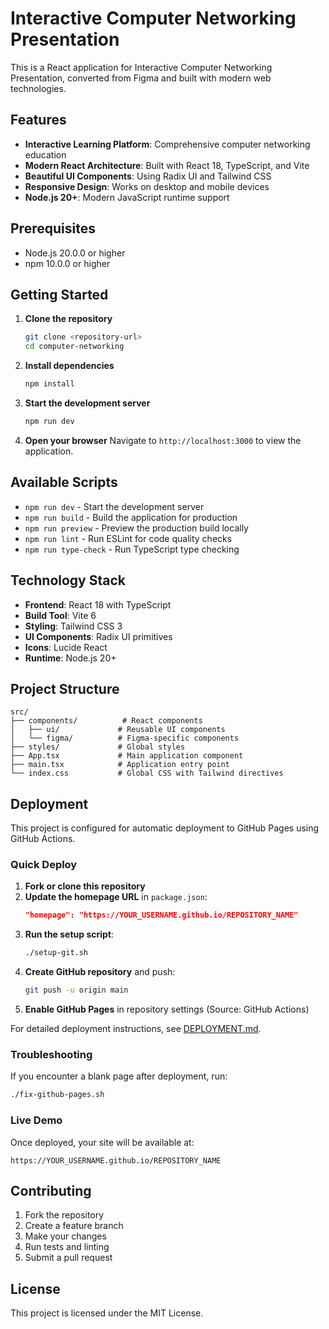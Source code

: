 # Interactive Computer Networking Presentation

This is a React application for Interactive Computer Networking Presentation, converted from Figma and built with modern web technologies.

## Features

- **Interactive Learning Platform**: Comprehensive computer networking education
- **Modern React Architecture**: Built with React 18, TypeScript, and Vite
- **Beautiful UI Components**: Using Radix UI and Tailwind CSS
- **Responsive Design**: Works on desktop and mobile devices
- **Node.js 20+**: Modern JavaScript runtime support

## Prerequisites

- Node.js 20.0.0 or higher
- npm 10.0.0 or higher

## Getting Started

1. **Clone the repository**

   ```bash
   git clone <repository-url>
   cd computer-networking
   ```

2. **Install dependencies**

   ```bash
   npm install
   ```

3. **Start the development server**

   ```bash
   npm run dev
   ```

4. **Open your browser**
   Navigate to `http://localhost:3000` to view the application.

## Available Scripts

- `npm run dev` - Start the development server
- `npm run build` - Build the application for production
- `npm run preview` - Preview the production build locally
- `npm run lint` - Run ESLint for code quality checks
- `npm run type-check` - Run TypeScript type checking

## Technology Stack

- **Frontend**: React 18 with TypeScript
- **Build Tool**: Vite 6
- **Styling**: Tailwind CSS 3
- **UI Components**: Radix UI primitives
- **Icons**: Lucide React
- **Runtime**: Node.js 20+

## Project Structure

```
src/
├── components/          # React components
│   ├── ui/             # Reusable UI components
│   └── figma/          # Figma-specific components
├── styles/             # Global styles
├── App.tsx             # Main application component
├── main.tsx            # Application entry point
└── index.css           # Global CSS with Tailwind directives
```

## Deployment

This project is configured for automatic deployment to GitHub Pages using GitHub Actions.

### Quick Deploy

1. **Fork or clone this repository**
2. **Update the homepage URL** in `package.json`:
   ```json
   "homepage": "https://YOUR_USERNAME.github.io/REPOSITORY_NAME"
   ```
3. **Run the setup script**:
   ```bash
   ./setup-git.sh
   ```
4. **Create GitHub repository** and push:
   ```bash
   git push -u origin main
   ```
5. **Enable GitHub Pages** in repository settings (Source: GitHub Actions)

For detailed deployment instructions, see [DEPLOYMENT.md](./DEPLOYMENT.md).

### Troubleshooting

If you encounter a blank page after deployment, run:
```bash
./fix-github-pages.sh
```

### Live Demo

Once deployed, your site will be available at:

```
https://YOUR_USERNAME.github.io/REPOSITORY_NAME
```

## Contributing

1. Fork the repository
2. Create a feature branch
3. Make your changes
4. Run tests and linting
5. Submit a pull request

## License

This project is licensed under the MIT License.
